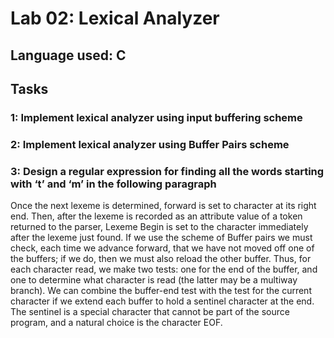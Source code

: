 # Lab 02: Lexical Analyzer

## Language used: C

## Tasks

### 1: Implement lexical analyzer using input buffering scheme

### 2: Implement lexical analyzer using Buffer Pairs scheme

### 3: Design a regular expression for finding all the words starting with ‘t’ and ‘m’ in the following paragraph

Once the next lexeme is determined, forward is set to character at its right end. Then, after the lexeme is recorded as an attribute value of a token returned to the parser, Lexeme Begin is set to the character immediately after the lexeme just found. If we use the scheme of Buffer pairs we must check, each time we advance forward, that we have not moved off one of the buffers; if we do, then we must also reload the other buffer. Thus, for each character read, we make two tests: one for the end of the buffer, and one to determine what character is read (the latter may be a multiway branch). We can combine the buffer-end test with the test for the current character if we extend each buffer to hold a sentinel character at the end. The sentinel is a special character that cannot be part of the source program, and a natural choice is the character EOF.